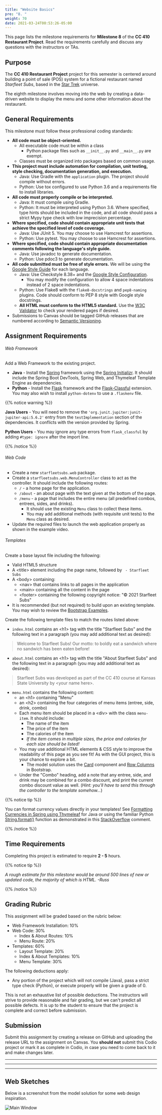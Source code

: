 ```yaml
---
title: "Website Basics"
pre: "8. "
weight: 70
date: 2021-03-24T00:53:26-05:00
---
```


This page lists the milestone requirements for **Milestone 8** of the **CC 410 Restaurant Project**. Read the requirements carefully and discuss any questions with the instructors or TAs. 

## Purpose

The **CC 410 Restaurant Project** project for this semester is centered around building a point of sale (POS) system for a fictional restaurant named _Starfleet Subs_, based in the [Star Trek](https://en.wikipedia.org/wiki/Star_Trek) universe. 

The eighth milestone involves moving into the web by creating a data-driven website to display the menu and some other information about the restaurant.

## General Requirements

This milestone must follow these professional coding standards:

* **All code must be object-oriented.**
  * All executable code must be within a class
    * Python package files such as `__init__.py` and `__main__.py` are exempt.
  * Classes must be organized into packages based on common usage.
* **This project must include automation for compilation, unit testing, style checking, documentation generation, and execution.**
  * Java: Use Gradle with the `application` plugin. The project should compile without errors.
  * Python: Use tox configured to use Python 3.6 and a requirements file to install libraries.
* **All code must properly compile or be interpreted.**
  * Java: It must compile using Gradle.
  * Python: It must be interpreted using Python 3.6. Where specified, type hints should be included in the code, and all code should pass a strict Mypy type check with low imprecision percentage.
* **Where specified, code should contain appropriate unit tests that achieve the specified level of code coverage.**
  * Java: Use JUnit 5. You may choose to use Hamcrest for assertions.
  * Python: Use pytest. You may choose to use Hamcrest for assertions.
* **Where specified, code should contain appropriate documentation comments following the language's style guide.**
  * Java: Use javadoc to generate documentation.
  * Python: Use pdoc3 to generate documentation.
* **All code submitted must be free of style errors.** We will be using the [Google Style Guide](https://google.github.io/styleguide/) for each language. 
  * Java: Use Checkstyle 8.38+ and the [Google Style Configuration](https://raw.githubusercontent.com/checkstyle/checkstyle/checkstyle-8.38/src/main/resources/google_checks.xml). 
    * You may modify the configuration to allow 4 space indentations instead of 2 space indentations.
  * Python: Use Flake8 with the `flake8-docstrings` and `pep8-naming` plugins. Code should conform to PEP 8 style with Google style docstrings.
  * **All HTML must conform to the HTML5 standard.** Use the [W3C Validator](https://validator.w3.org/) to check your rendered pages if desired.
* Submissions to Canvas should be tagged GitHub releases that are numbered according to [Semantic Versioning](https://semver.org/).

## Assignment Requirements

###### Web Framework

Add a Web Framework to the existing project.

* **Java** - Install the [Spring](https://spring.io/) framework using the [Spring Initializr](https://start.spring.io/). It should include the Spring Boot DevTools, Spring Web, and Thymeleaf Template Engine as dependencies.
* **Python** - Install the [Flask](https://flask.palletsprojects.com/en/1.1.x/) framework and the [Flask-Classful](https://flask-classful.teracy.org/) extension. You may also wish to install `python-dotenv` to use a `.flaskenv` file. 

{{% notice warning %}}

**Java Users** - You will need to remove the `'org.junit.jupiter:junit-jupiter-api:5.6.2'` entry from the `testImplementation` section of the dependencies. It conflicts with the version provided by Spring.

**Python Users** - You may ignore any type errors from `flask_classful` by adding `#type: ignore` after the import line.

{{% /notice %}}

###### Web Code

* Create a new `starfleetsubs.web` package.
* Create a `starfleetsubs.web.MenuController` class to act as the controller. It should include the following routes:
  * `/` - a home page for the application.
  * `/about` - an about page with the text given at the bottom of the page.
  * `/menu` - a page that includes the entire menu (all predefined combos, entrees, sides, and drinks). 
    * It should use the existing `Menu` class to collect these items. 
    * You may add additional methods (with requisite unit tests) to the `Menu` class as desired.
* Update the required files to launch the web application properly as shown in the example video.

###### Templates

Create a base layout file including the following:

* Valid HTML5 structure
* A &lt;title&gt; element including the page name, followed by ` - Starfleet Subs`
* A &lt;body&gt; containing:
  * &lt;nav&gt; that contains links to all pages in the application
  * &lt;main&gt; containing all the content in the page
  * &lt;footer&gt; containing the following copyright notice: "&copy; 2021 Starfleet Subs"
* It is recommended (but not required) to build upon an existing template. You may wish to review the [Bootstrap Examples](https://getbootstrap.com/docs/4.6/examples/). 

Create the following template files to match the routes listed above:

* `index.html` contains an &lt;h1&gt; tag with the title "Starfleet Subs" and the following text in a paragraph (you may add additional text as desired):

> Welcome to Starfleet Subs! Our motto: to boldly eat a sandwich where no sandwich has been eaten before!

* `about.html` contains an &lt;h1&gt; tag with the title "About Starfleet Subs" and the following text in a paragraph (you may add additional text as desired):

> Starfleet Subs was developed as part of the CC 410 course at Kansas State University by &lt;your name here&gt;.

* `menu.html` contains the following content:
  * an &lt;h1&gt; containing "Menu"
  * an &lt;h2&gt; containing the four categories of menu items (entree, side, drink, combo)
  * Each menu item should be placed in a &lt;div&gt; with the class `menu-item`. It should include:
    * The name of the item
    * The price of the item
    * The calories of the item
    * _If the item comes in multiple sizes, the price and calories for each size should be listed!_
  * You may use additional HTML elements & CSS style to improve the readability of this page as you see fit! As with the GUI project, this is your chance to explore a bit. 
    * The model solution uses the [Card](https://getbootstrap.com/docs/4.6/components/card/) component and [Row Columns](https://getbootstrap.com/docs/4.6/layout/grid/#row-columns) in Bootstrap. 
  * Under the "Combo" heading, add a note that any entree, side, and drink may be combined for a combo discount, and print the current combo discount value as well. (_Hint: you'll have to send this through the controller to the template somehow..._)

{{% notice tip %}}

You can format currency values directly in your templates! See [Formatting Currencies in Spring using Thymeleaf](https://www.baeldung.com/spring-thymeleaf-currencies) for Java or using the familiar Python [String.format()](https://realpython.com/python-formatted-output/) function as demonstrated in this [StackOverflow](https://stackoverflow.com/a/31158813) comment.

{{% /notice %}}

## Time Requirements

Completing this project is estimated to require **2 - 5** hours.

{{% notice tip %}}

_A rough estimate for this milestone would be around 500 lines of new or updated code, the majority of which is HTML. -Russ_

{{% /notice %}}

## Grading Rubric

This assignment will be graded based on the rubric below:

* Web Framework Installation: 10%
* Web Code: 30%
  * Index & About Routes: 10%
  * Menu Route: 20%
* Templates: 60%
  * Layout Template: 20%
  * Index & About Templates: 10%
  * Menu Template: 30%

The following deductions apply:

* Any portion of the project which will not compile (Java), pass a strict type check (Python), or execute properly will be given a grade of 0.

This is not an exhaustive list of possible deductions. The instructors will strive to provide reasonable and fair grading, but we can't predict all possible defects. It is up to the student to ensure that the project is complete and correct before submission. 

## Submission

Submit this assignment by creating a release on GitHub and uploading the release URL to the assignment on Canvas. You **should not** submit this Codio project or mark it as complete in Codio, in case you need to come back to it and make changes later.

---
---
---

## Web Sketches

Below is a screenshot from the model solution for some web design inspiration.

![Main Window](/images/410_m8_menu.png)